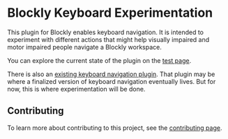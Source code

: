 # Blockly Keyboard Experimentation

This plugin for Blockly enables keyboard navigation. It is intended to
experiment with different actions that might help visually impaired and motor
impaired people navigate a Blockly workspace.

You can explore the current state of the plugin on the [test page](https://google.github.io/blockly-keyboard-experimentation/).

There is also an [existing keyboard navigation plugin](https://www.npmjs.com/package/@blockly/keyboard-navigation). That plugin may be where
a finalized version of keyboard navigation eventually lives. But for now, this
is where experimentation will be done.

## Contributing

To learn more about contributing to this project, see the [contributing page](https://github.com/google/blockly-keyboard-experimentation/blob/main/CONTRIBUTING.md).
